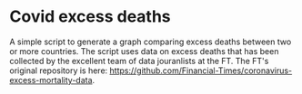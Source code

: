 # Covid excess deaths

A simple script to generate a graph comparing excess deaths between two or more countries. The script uses data on excess deaths that has been collected by the excellent team of data jouranlists at the FT. The FT's original repository is here: https://github.com/Financial-Times/coronavirus-excess-mortality-data.